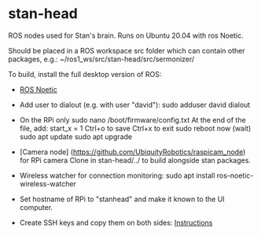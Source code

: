 # stan-head
ROS nodes used for Stan's brain. Runs on Ubuntu 20.04 with ros Noetic. 

Should be placed in a ROS workspace src folder which can contain other packages, e.g.:
~/ros1_ws/src/stan-head/src/sermonizer/

To build, install the full desktop version of ROS:
- [ROS Noetic](http://wiki.ros.org/noetic/Installation/Ubuntu)

- Add user to dialout (e.g. with user "david"):
  sudo adduser david dialout

- On the RPi only
  sudo nano /boot/firmware/config.txt
  At the end of the file, add:
  start_x = 1
  Ctrl+o to save
  Ctrl+x to exit
  sudo reboot now
  (wait)
  sudo apt update
  sudo apt upgrade

- [Camera node] (https://github.com/UbiquityRobotics/raspicam_node) for RPi camera
  Clone in stan-head/../ to build alongside stan packages.

- Wireless watcher for connection monitoring:
  sudo apt install ros-noetic-wireless-watcher

- Set hostname of RPi to "stanhead" and make it known to the UI computer.

- Create SSH keys and copy them on both sides:
  [Instructions](https://linuxize.com/post/how-to-set-up-ssh-keys-on-ubuntu-20-04/)